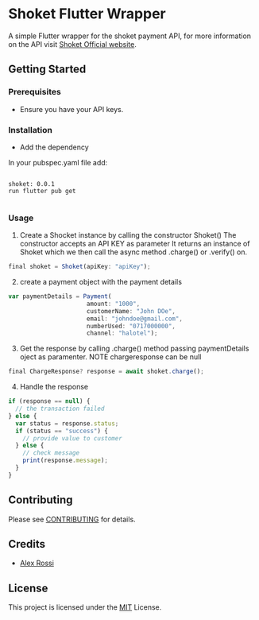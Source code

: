 # Shoket Flutter Wrapper

A simple Flutter wrapper for the shoket payment API, for more information on the API visit [Shoket Official website](https://developers.shoket.co/).

## Getting Started

### Prerequisites

- Ensure you have your API keys.

### Installation

- Add the dependency

In your pubspec.yaml file add:

```shell

shoket: 0.0.1
run flutter pub get


```

### Usage

1. Create a Shocket instance by calling the constructor Shoket() The constructor accepts an API KEY as parameter
   It returns an instance of Shoket which we then call the async method .charge() or .verify() on.

```js
final shoket = Shoket(apiKey: "apiKey");

```

2. create a payment object with the payment details

```js
var paymentDetails = Payment(
                      amount: "1000",
                      customerName: "John DOe",
                      email: "johndoe@gmail.com",
                      numberUsed: "0717000000",
                      channel: "halotel");

```

3. Get the response by calling .charge() method passing paymentDetails oject as paramenter. NOTE chargeresponse can be null

```js
final ChargeResponse? response = await shoket.charge();

```

4. Handle the response

```js
if (response == null) {
  // the transaction failed
} else {
  var status = response.status;
  if (status == "success") {
    // provide value to customer
  } else {
    // check message
    print(response.message);
  }
}
```

## Contributing

Please see [CONTRIBUTING](CODE_OF_CONDUCT.md) for details.

## Credits

- [Alex Rossi](https://github.com/burnwood1911)

## License

This project is licensed under the [MIT](LICENSE.md) License.
